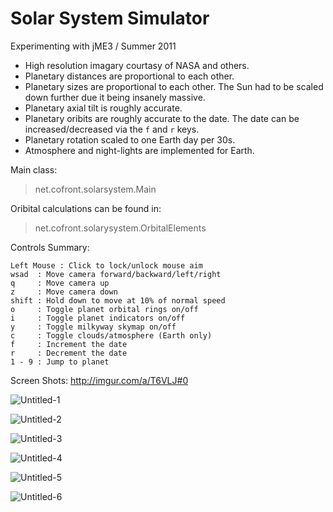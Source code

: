 Solar System Simulator
===========
Experimenting with jME3 / Summer 2011

- High resolution imagary courtasy of NASA and others. 
- Planetary distances are proportional to each other.
- Planetary sizes are proportional to each other. The Sun had to be scaled down further due it being insanely massive.
- Planetary axial tilt is roughly accurate.
- Planetary oribits are roughly accurate to the date. The date can be increased/decreased via the ```f``` and ```r``` keys.
- Planetary rotation scaled to one Earth day per 30s.
- Atmosphere and night-lights are implemented for Earth.

Main class: 
> net.cofront.solarsystem.Main


Oribital calculations can be found in: 
> net.cofront.solarysystem.OrbitalElements

Controls Summary:
```
Left Mouse : Click to lock/unlock mouse aim
wsad  : Move camera forward/backward/left/right
q     : Move camera up
z     : Move camera down
shift : Hold down to move at 10% of normal speed
o     : Toggle planet orbital rings on/off
i     : Toggle planet indicators on/off
y     : Toggle milkyway skymap on/off
c     : Toggle clouds/atmosphere (Earth only)
f     : Increment the date
r     : Decrement the date
1 - 9 : Jump to planet
```
Screen Shots: http://imgur.com/a/T6VLJ#0

![Untitled-1](http://i.imgur.com/J8yTO.jpg)

![Untitled-2](http://i.imgur.com/SM5hj.jpg)

![Untitled-3](http://i.imgur.com/evEI5.jpg)

![Untitled-4](http://i.imgur.com/gY81I.jpg)

![Untitled-5](http://i.imgur.com/MucO2.jpg)

![Untitled-6](http://i.imgur.com/1GOtS.jpg)


